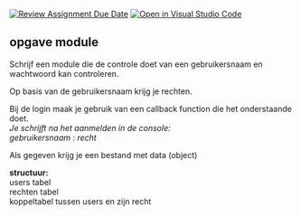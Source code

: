 [![Review Assignment Due Date](https://classroom.github.com/assets/deadline-readme-button-22041afd0340ce965d47ae6ef1cefeee28c7c493a6346c4f15d667ab976d596c.svg)](https://classroom.github.com/a/YM5hMX8N)
[![Open in Visual Studio Code](https://classroom.github.com/assets/open-in-vscode-2e0aaae1b6195c2367325f4f02e2d04e9abb55f0b24a779b69b11b9e10269abc.svg)](https://classroom.github.com/online_ide?assignment_repo_id=16179165&assignment_repo_type=AssignmentRepo)
## opgave module

Schrijf een module die de controle doet van een gebruikersnaam en
wachtwoord kan controleren.

Op basis van de gebruikersnaam krijg je rechten.

Bij de login maak je gebruik van een callback function die het onderstaande doet.<br>
<i>Je schrijft na het aanmelden in de console:<br>
gebruikersnaam : recht</i>

Als gegeven krijg je een bestand met data (object)

<b>structuur: </b><br>
users tabel <br>
rechten tabel <br>
koppeltabel tussen users en zijn recht
